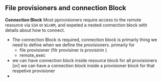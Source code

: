 ## File provisioners and connection Block
**Connection Block** Most pprovisioners require access to the remote resource via `SSH` or `WinRM`, and expeted a nested connection block with details about how to connect. 

- The connection Block is required, connection block is primarly thing we need to define when we define the provisioners. primarly for 
    - file provisioner (filr provisiner is provisinin )
    - remote_exec
- we can have connection block inside resource block for all provisioners [or] we can have a connection block inside a provisioner block for that respetive provisioner 
- 